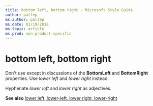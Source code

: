 ```yaml
---
title: bottom left, bottom right - Microsoft Style Guide
author: pallep
ms.author: pallep
ms.date: 01/19/2018
ms.topic: article
ms.prod: non-product-specific
---
```


# bottom left, bottom right

Don't use except in discussions of the **BottomLeft** and **BottomRight** properties. Use *lower left* and *lower right* instead.  

Hyphenate *lower left* and *lower right* as adjectives.

**See also** [lower left, lower-left, lower right, lower-right](../l/lower-left-lower-right.md)
